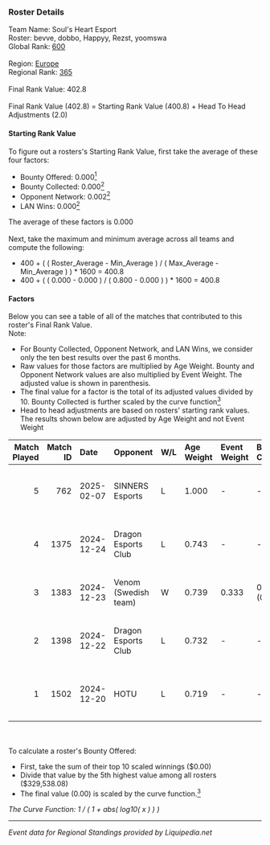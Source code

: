 ### Roster Details<br />
Team Name: Soul's Heart Esport<br />
Roster: bevve, dobbo, Happyy, Rezst, yoomswa<br />
Global Rank: [600](../standings_global.md)<br />
<br />
Region: [Europe]( ../standings_europe.md)<br />
Regional Rank: [365]( ../standings_europe.md)<br />
<br />
Final Rank Value:  402.8<br />
<br />
Final Rank Value (402.8) = Starting Rank Value (400.8) + Head To Head Adjustments (2.0)<br />

#### Starting Rank Value<br />
To figure out a rosters's Starting Rank Value, first take the average of these four factors:<br />
- Bounty Offered: 0.000[<sup>1</sup>](#table2)
- Bounty Collected: 0.000[<sup>2</sup>](#table1)
- Opponent Network: 0.002[<sup>2</sup>](#table1)
- LAN Wins: 0.000[<sup>2</sup>](#table1)

The average of these factors is 0.000<br />
<br />
Next, take the maximum and minimum average across all teams and compute the following:<br />
- 400 + ( ( Roster_Average - Min_Average ) / ( Max_Average - Min_Average ) ) * 1600 = 400.8
- 400 + ( ( 0.000 - 0.000 ) / ( 0.800 - 0.000 ) ) * 1600 = 400.8


#### Factors<br />
Below you can see a table of all of the matches that contributed to this roster's Final Rank Value.<br />
Note:<br />

- For Bounty Collected, Opponent Network, and LAN Wins, we consider only the ten best results over the past 6 months.
- Raw values for those factors are multiplied by Age Weight. Bounty and Opponent Network values are also multiplied by Event Weight. The adjusted value is shown in parenthesis.
- The final value for a factor is the total of its adjusted values divided by 10. Bounty Collected is further scaled by the curve function[<sup>3</sup>](#curveFunction)
- Head to head adjustments are based on rosters' starting rank values. The results shown below are adjusted by Age Weight and not Event Weight
<span id="table1"></span><br />


| Match Played | Match ID | Date       | Opponent             | W/L | Age Weight | Event Weight | Bounty Collected | Opponent Network | LAN Wins  | H2H Adj. | Roster                                |
| -: | -: | :- | :- | :- | :- | :- | :- | :- | :- | -: | :- |
|            5 |      762 | 2025-02-07 | SINNERS Esports      | L   | 1.000      | -            | -                | -                | -         |    -1.75 | bevve, dobbo, Happyy, Rezst, yoomswa  |
|            4 |     1375 | 2024-12-24 | Dragon Esports Club  | L   | 0.743      | -            | -                | -                | -         |    -4.00 | bevve, DEPRESHN, Rezst, sSen, yoomswa |
|            3 |     1383 | 2024-12-23 | Venom (Swedish team) | W   | 0.739      | 0.333        | 0.000 (0.000)    | 0.062 (0.015)    | 0 (0.000) |    14.17 | bevve, DEPRESHN, dobbo, Rezst, sSen   |
|            2 |     1398 | 2024-12-22 | Dragon Esports Club  | L   | 0.732      | -            | -                | -                | -         |    -3.52 | bevve, DEPRESHN, Rezst, sSen, yoomswa |
|            1 |     1502 | 2024-12-20 | HOTU                 | L   | 0.719      | -            | -                | -                | -         |    -2.89 | bevve, Diviiii, Rezst, sSen, yoomswa  |

<br />
<span id="table2"></span><br />
To calculate a roster's Bounty Offered:<br />

- First, take the sum of their top 10 scaled winnings ($0.00)
- Divide that value by the 5th highest value among all rosters ($329,538.08)
- The final value (0.00) is scaled by the curve function.[<sup>3</sup>](#curveFunction)

<span id="curveFunction"></span>_The Curve Function: 1 / ( 1 + abs( log10( x ) ) )_<br />

---
_Event data for Regional Standings provided by Liquipedia.net_<br />
